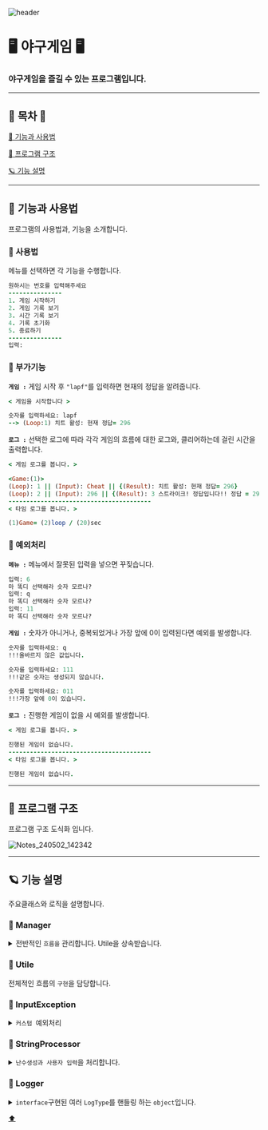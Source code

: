 ![header](https://capsule-render.vercel.app/api?type=waving&text=n.Pureun&height=200&color=73C2FB&animation=fadeIn&fontColor=003153)

# 🖥 야구게임 🖥
### 야구게임을 즐길 수 있는 프로그램입니다.

---

## 🔷 목차 🔷
[📒 기능과 사용법](#-기능과-사용법)

[🌃 프로그램 구조](#-프로그램-구조)

[🪐 기능 설명](#-기능-설명)

---
## 📒 기능과 사용법

프로그램의 사용법과, 기능을 소개합니다.


### 👾 사용법

메뉴를 선택하면 각 기능을 수행합니다.
```ruby
원하시는 번호를 입력해주세요
---------------
1. 게임 시작하기
2. 게임 기록 보기
3. 시간 기록 보기
4. 기록 초기화
5. 종료하기
---------------
입력: 
```

### 👾 부가기능

<code>**게임 :**</code> 게임 시작 후 <code>"lapf"</code>를 입력하면 현재의 정답을 알려줍니다.

```ruby
< 게임을 시작합니다 >

숫자를 입력하세요: lapf
--> (Loop:1) 치트 활성: 현재 정답= 296
```
<code>**로그 :**</code> 선택한 로그에 따라 각각 게임의 흐름에 대한 로그와, 클리어하는데 걸린 시간을 출력합니다.

```ruby
< 게임 로그를 봅니다. >

<Game:(1)>
(Loop): 1 || (Input): Cheat || {(Result): 치트 활성: 현재 정답= 296}
(Loop): 2 || (Input): 296 || {(Result): 3 스트라이크! 정답입니다!! 정답 = 296}
----------------------------------------
< 타임 로그를 봅니다. >

(1)Game= (2)loop / (20)sec
```

### 👾 예외처리

<code>**메뉴 :**</code> 메뉴에서 잘못된 입력을 넣으면 꾸짖습니다.
```ruby
입력: 6
마 똑디 선택해라 숫자 모르나?
입력: q
마 똑디 선택해라 숫자 모르나?
입력: 11
마 똑디 선택해라 숫자 모르나?
```

<code>**게임 :**</code> 숫자가 아니거나, 중복되었거나 가장 앞에 0이 입력된다면 예외를 발생합니다.
```ruby
숫자를 입력하세요: q
!!!올바르지 않은 값입니다.

숫자를 입력하세요: 111
!!!같은 숫자는 생성되지 않습니다.

숫자를 입력하세요: 011
!!!가장 앞에 0이 있습니다.
```

<code>**로그 :**</code> 진행한 게임이 없을 시 예외를 발생합니다.
```ruby
< 게임 로그를 봅니다. >

진행된 게임이 없습니다.
----------------------------------------
< 타임 로그를 봅니다. >

진행된 게임이 없습니다.
```

---
## 🌃 프로그램 구조

프로그램 구조 도식화 입니다.

![Notes_240502_142342](https://github.com/npureaun/image/assets/98468118/e9af38a4-3aae-432e-8c14-240c8976c64f)

---
## 🪐 기능 설명

주요클래스와 로직을 설명합니다.

### 👾 Manager  
<details>
<summary>전반적인 <code>흐름을</code> 관리합니다. Utile을 상속받습니다.</summary>

+ #### <code>private fun manual()</code>

    = <code>전체적인 흐름을</code> 알 수 있습니다.
    <details>
    <summary><code>row code</code></summary>
    
    ```kotlin
     when(choice)
            {
                1->{ println("< 게임을 시작합니다 >\n");startGame() }
                2->{ println("< 게임 로그를 봅니다. >\n");readLog(Logger.LogType.GAME_LOG) }
                3->{ println("< 타임 로그를 봅니다. >\n");readLog(Logger.LogType.TIME_LOG) }
                4->{ println("< 로그를 초기화 합니다. >\n");clearAll() }
                5->{ println("< 게임을 종료합니다 >\n");break }
            }
    ```
    
    </details>
    
</details>

### 👾 Utile  
<summary>전체적인 흐름의 <code>구현</code>을 담당합니다.</summary>



### 👾 InputException  
<details>
<summary><code>커스텀 </code>예외처리</summary>

+ #### <code>Exceptions</code>

    = <code>InputException</code>을 상속받는 커스텀 예외처리입니다.
    <details>
    <summary><code>row code</code></summary>
    
    ```kotlin
    class NumberException:InputException("!!!올바르지 않은 값입니다.\n")
    class LengthException:InputException("!!!올바르지 않은 길이입니다.\n")
    class ZeroException:InputException("!!!가장 앞에 0이 있습니다.\n")
    class EqualException:InputException("!!!같은 숫자는 생성되지 않습니다.\n")
    ```
    
    </details>
    
</details>


### 👾 StringProcessor  
<details>
<summary><code>난수생성과 사용자 입력</code>을 처리합니다.</summary>

+ #### <code>processor</code>

    = <code>interface</code> 구현된 생성, 입력 클래스를 작동시킵니다.
    <details>
    <summary><code>row code</code></summary>
    
    ```kotlin
    private var processor: StringInterface? = null
    private fun processInput() = processor?.setString()
    fun processGetting(): String?= processor?.getString()
    fun runProcess(processor: StringInterface)...
    }
    ```
    
    </details>
    
</details>


### 👾 Logger  
<details>
<summary><code>interface</code>구현된 여러 <code>LogType</code>를 핸들링 하는 <code>object</code>입니다.</summary>

+ #### <code>object Logger</code>

    = <code>Logger</code>는 여러<code>LogType</code>에 대한 연결을 지원합니다.
    <details>
    <summary><code>row code</code></summary>
    
    ```kotlin
    val gameLog = LogProcessor(TimeTable())
    val timeLog = LogProcessor(TimeChecker())
    ```
    
    </details>
    
</details>


[⬆](#-목차-)
